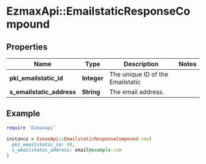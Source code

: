 # EzmaxApi::EmailstaticResponseCompound

## Properties

| Name | Type | Description | Notes |
| ---- | ---- | ----------- | ----- |
| **pki_emailstatic_id** | **Integer** | The unique ID of the Emailstatic |  |
| **s_emailstatic_address** | **String** | The email address. |  |

## Example

```ruby
require 'Ezmaxapi'

instance = EzmaxApi::EmailstaticResponseCompound.new(
  pki_emailstatic_id: 99,
  s_emailstatic_address: email@example.com
)
```

